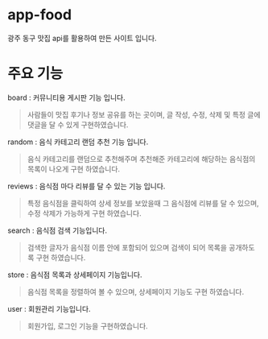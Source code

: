 # app-food
광주 동구 맛집 api를 활용하여 만든 사이트 입니다.

# 주요 기능
board : 커뮤니티용 게시판 기능 입니다. 
  > 사람들이 맛집 후기나 정보 공유를 하는 곳이며, 글 작성, 수정, 삭제 및 특정 글에 댓글을 달 수 있게 구현하였습니다.

random : 음식 카테고리 랜덤 추천 기능 입니다.
 > 음식 카테고리를 랜덤으로 추천해주며 추천해준 카테고리에 해당하는 음식점의 목록이 나오게 구현 하였습니다.

reviews : 음식점 마다 리뷰를 달 수 있는 기능 입니다.
> 특정 음식점을 클릭하여 상세 정보를 보았을때 그 음식점에 리뷰를 달 수 있으며, 수정 삭제가 가능하게 구현 하였습니다.

search : 음식점 검색 기능입니다.
> 검색한 글자가 음식점 이름 안에 포함되어 있으며 검색이 되어 목록을 공개하도록 구현 하였습니다.

store : 음식점 목록과 상세페이지 기능입니다.
> 음식점 목록을 정렬하여 볼 수 있으며, 상세페이지 기능도 구현 하였습니다.

user : 회원관리 기능입니다.
> 회원가입, 로그인 기능을 구현하였습니다.
